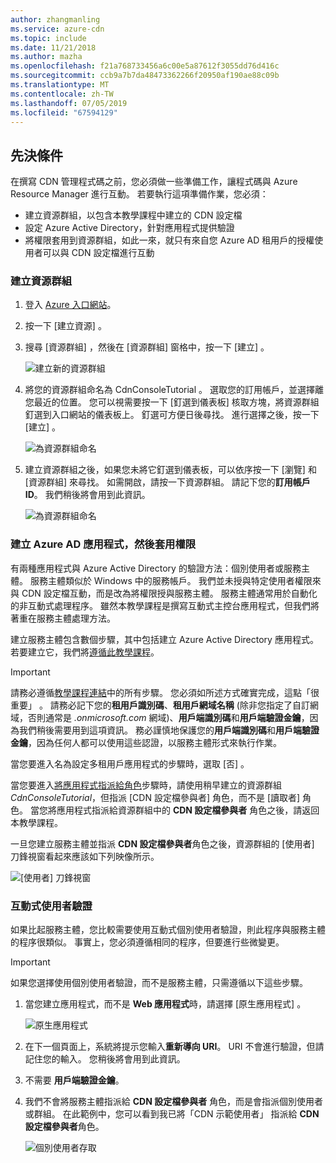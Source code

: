 ```yaml
---
author: zhangmanling
ms.service: azure-cdn
ms.topic: include
ms.date: 11/21/2018
ms.author: mazha
ms.openlocfilehash: f21a768733456a6c00e5a87612f3055dd76d416c
ms.sourcegitcommit: ccb9a7b7da48473362266f20950af190ae88c09b
ms.translationtype: MT
ms.contentlocale: zh-TW
ms.lasthandoff: 07/05/2019
ms.locfileid: "67594129"
---
```

## <a name="prerequisites"></a>先決條件
在撰寫 CDN 管理程式碼之前，您必須做一些準備工作，讓程式碼與 Azure Resource Manager 進行互動。 若要執行這項準備作業，您必須：

* 建立資源群組，以包含本教學課程中建立的 CDN 設定檔
* 設定 Azure Active Directory，針對應用程式提供驗證
* 將權限套用到資源群組，如此一來，就只有來自您 Azure AD 租用戶的授權使用者可以與 CDN 設定檔進行互動

### <a name="creating-the-resource-group"></a>建立資源群組
1. 登入 [Azure 入口網站](https://portal.azure.com)。
2. 按一下 [建立資源]  。
3. 搜尋 [資源群組]  ，然後在 [資源群組] 窗格中，按一下 [建立]  。

    ![建立新的資源群組](./media/cdn-app-dev-prep/cdn-new-rg-1-include.png)
3. 將您的資源群組命名為 CdnConsoleTutorial  。  選取您的訂用帳戶，並選擇離您最近的位置。  您可以視需要按一下 [釘選到儀表板]  核取方塊，將資源群組釘選到入口網站的儀表板上。  釘選可方便日後尋找。  進行選擇之後，按一下 [建立]  。

    ![為資源群組命名](./media/cdn-app-dev-prep/cdn-new-rg-2-include.png)
4. 建立資源群組之後，如果您未將它釘選到儀表板，可以依序按一下 [瀏覽]  和 [資源群組]  來尋找。  如需開啟，請按一下資源群組。  請記下您的**訂用帳戶 ID**。 我們稍後將會用到此資訊。

    ![為資源群組命名](./media/cdn-app-dev-prep/cdn-subscription-id-include.png)

### <a name="creating-the-azure-ad-application-and-applying-permissions"></a>建立 Azure AD 應用程式，然後套用權限
有兩種應用程式與 Azure Active Directory 的驗證方法：個別使用者或服務主體。 服務主體類似於 Windows 中的服務帳戶。  我們並未授與特定使用者權限來與 CDN 設定檔互動，而是改為將權限授與服務主體。  服務主體通常用於自動化的非互動式處理程序。  雖然本教學課程是撰寫互動式主控台應用程式，但我們將著重在服務主體處理方法。

建立服務主體包含數個步驟，其中包括建立 Azure Active Directory 應用程式。  若要建立它，我們將[遵循此教學課程](../articles/active-directory/develop/howto-create-service-principal-portal.md)。

> [!IMPORTANT]
> 請務必遵循[教學課程連結](../articles/active-directory/develop/howto-create-service-principal-portal.md)中的所有步驟。  您必須如所述方式確實完成，這點「很重要」  。  請務必記下您的**租用戶識別碼**、**租用戶網域名稱** (除非您指定了自訂網域，否則通常是 *.onmicrosoft.com* 網域)、**用戶端識別碼**和**用戶端驗證金鑰**，因為我們稍後需要用到這項資訊。  務必謹慎地保護您的**用戶端識別碼**和**用戶端驗證金鑰**，因為任何人都可以使用這些認證，以服務主體形式來執行作業。
>
> 當您要進入名為設定多租用戶應用程式的步驟時，選取 [否]  。
>
> 當您要進入[將應用程式指派給角色](../articles/active-directory/develop/howto-create-service-principal-portal.md#assign-the-application-to-a-role)步驟時，請使用稍早建立的資源群組 *CdnConsoleTutorial*，但指派 [CDN 設定檔參與者]  角色，而不是 [讀取者]  角色。  當您將應用程式指派給資源群組中的 **CDN 設定檔參與者** 角色之後，請返回本教學課程。 
>
>

一旦您建立服務主體並指派 **CDN 設定檔參與者**角色之後，資源群組的 [使用者]  刀鋒視窗看起來應該如下列映像所示。

![[使用者] 刀鋒視窗](./media/cdn-app-dev-prep/cdn-service-principal-include.png)

### <a name="interactive-user-authentication"></a>互動式使用者驗證
如果比起服務主體，您比較需要使用互動式個別使用者驗證，則此程序與服務主體的程序很類似。  事實上，您必須遵循相同的程序，但要進行些微變更。

> [!IMPORTANT]
> 如果您選擇使用個別使用者驗證，而不是服務主體，只需遵循以下這些步驟。
>
>

1. 當您建立應用程式，而不是 **Web 應用程式**時，請選擇 [原生應用程式]  。

    ![原生應用程式](./media/cdn-app-dev-prep/cdn-native-application-include.png)
2. 在下一個頁面上，系統將提示您輸入**重新導向 URI**。  URI 不會進行驗證，但請記住您的輸入。 您稍後將會用到此資訊。
3. 不需要 **用戶端驗證金鑰**。
4. 我們不會將服務主體指派給 **CDN 設定檔參與者** 角色，而是會指派個別使用者或群組。  在此範例中，您可以看到我已將「CDN 示範使用者」  指派給 **CDN 設定檔參與者**角色。  

    ![個別使用者存取](./media/cdn-app-dev-prep/cdn-aad-user-include.png)
